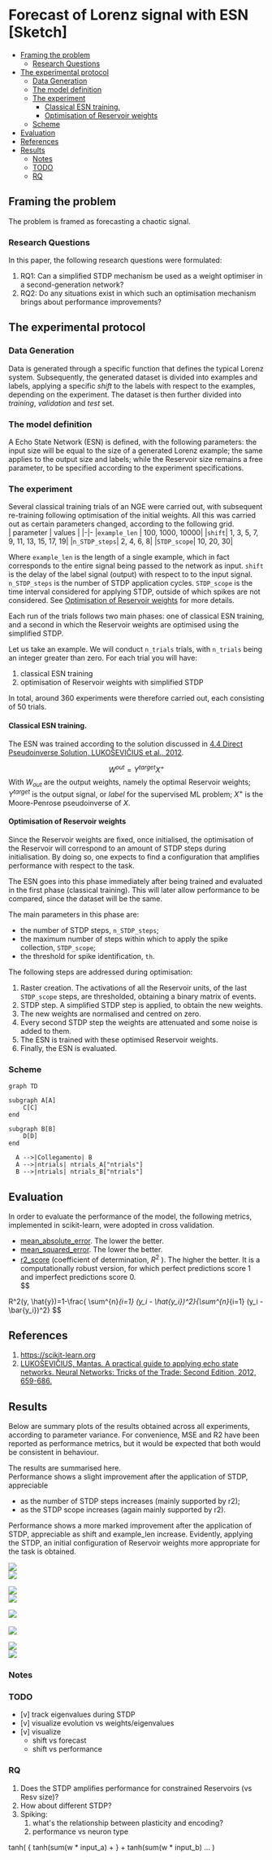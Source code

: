 
# Forecast of Lorenz signal with ESN \[Sketch\]

- [Framing the problem](#framing-the-problem)
  - [Research Questions](#research-questions)
- [The experimental protocol](#the-experimental-protocol)
  - [Data Generation](#data-generation)
  - [The model definition](#the-model-definition)
  - [The experiment](#the-experiment)
    - [Classical ESN training.](#classical-esn-training)
    - [Optimisation of Reservoir weights](#optimisation-of-reservoir-weights)
  - [Scheme](#scheme)
- [Evaluation](#evaluation)
- [References](#references)
- [Results](#results)
  - [Notes](#notes)
  - [TODO](#todo)
  - [RQ](#rq)

## Framing the problem

The problem is framed as forecasting a chaotic signal.

### Research Questions

In this paper, the following research questions were formulated:

1. RQ1: Can a simplified STDP mechanism be used as a weight optimiser in a second-generation network?
2. RQ2: Do any situations exist in which such an optimisation mechanism brings about performance improvements?

## The experimental protocol

### Data Generation

Data is generated through a specific function that defines the typical Lorenz system.
Subsequently, the generated dataset is divided into examples and labels, applying a specific *shift* to the labels with respect to the examples, depending on the experiment.
The dataset is then further divided into *training*, *validation* and *test* set.

### The model definition

A Echo State Network (ESN) is defined, with the following parameters: the input size will be equal to the size of a generated Lorenz example; the same applies to the output size and labels; while the Reservoir size remains a free parameter, to be specified according to the experiment specifications.

### The experiment

Several classical training trials of an NGE were carried out, with subsequent re-training following optimisation of the initial weights.
All this was carried out as certain parameters changed, according to the following grid.  
| parameter | values |
|-|-
|`example_len` | 100, 1000, 10000|
|`shift`| 1, 3, 5, 7, 9, 11, 13, 15, 17, 19|
|`n_STDP_steps`| 2, 4, 6, 8|
|`STDP_scope`| 10, 20, 30|

Where `example_len` is the length of a single example, which in fact corresponds to the entire signal being passed to the network as input. `shift` is the delay of the label signal (output) with respect to to the input signal.
`n_STDP_steps` is the number of STDP application cycles. 
`STDP_scope` is the time interval considered for applying STDP, outside of which spikes are not considered. See [Optimisation of Reservoir weights](#optimisation-of-reservoir-weights) for more details.

Each run of the trials follows two main phases: one of classical ESN training, and a second in which the Reservoir weights are optimised using the simplified STDP.

Let us take an example. We will conduct `n_trials` trials, with `n_trials` being an integer greater than zero. For each trial you will have:

1. classical ESN training
2. optimisation of Reservoir weights with simplified STDP

In total, around 360 experiments were therefore carried out, each consisting of 50 trials.

#### Classical ESN training.

The ESN was trained according to the solution discussed in  [4.4 Direct Pseudoinverse Solution, LUKOŠEVIČIUS et al., 2012](#references).

$$W^{out}=Y^{target}X^+$$
With $W_{out}$ are the output weights, namely the optimal Reservoir weights; $Y^{target}$ is the output signal, or *label* for the supervised ML problem; $X^+$ is the Moore-Penrose pseudoinverse of $X$.

#### Optimisation of Reservoir weights

Since the Reservoir weights are fixed, once initialised, the optimisation of the Reservoir will correspond to an amount of STDP steps during initialisation. By doing so, one expects to find a configuration that amplifies performance with respect to the task.

The ESN goes into this phase immediately after being trained and evaluated in the first phase (classical training). This will later allow performance to be compared, since the dataset will be the same.

The main parameters in this phase are:

- the number of STDP steps, `n_STDP_steps`;
- the maximum number of steps within which to apply the spike collection, `STDP_scope`;
- the threshold for spike identification, `th`.

The following steps are addressed during optimisation:

1. Raster creation. The activations of all the Reservoir units, of the last `STDP_scope` steps, are thresholded, obtaining a binary matrix of events.
2. STDP step. A simplified STDP step is applied, to obtain the new weights.
3. The new weights are normalised and centred on zero.
4. Every second STDP step the weights are attenuated and some noise is added to them.
5. The ESN is trained with these optimised Reservoir weights.
6. Finally, the ESN is evaluated.

### Scheme

```mermaid
graph TD

subgraph A[A]
    C[C]
end

subgraph B[B]
    D[D]
end

  A -->|Collegamento| B
  A -->|ntrials| ntrials_A["ntrials"]
  B -->|ntrials| ntrials_B["ntrials"]

```

## Evaluation

In order to evaluate the performance of the model, the following metrics, implemented in scikit-learn, were adopted in cross validation.

* [mean_absolute_error](https://scikit-learn.org/stable/modules/generated/sklearn.metrics.mean_absolute_error.html#sklearn.metrics.mean_absolute_error). The lower the better.
* [mean_squared_error](https://scikit-learn.org/stable/modules/generated/sklearn.metrics.mean_squared_error.html). The lower the better.
* [r2_score](https://scikit-learn.org/stable/modules/generated/sklearn.metrics.r2_score.html) (coefficient of determination, $R^2$ ). The higher the better. It is a computationally robust version, for which perfect predictions score 1 and imperfect predictions score 0.  
$$

R^2(y, \hat{y})=1-\frac{ \sum^{n}_{i=1} (y_i - \hat{y_i})^2}{\sum^{n}_{i=1} (y_i - \bar{y_i})^2}
$$

## References

1. https://scikit-learn.org
2. [LUKOŠEVIČIUS, Mantas. A practical guide to applying echo state networks.
     Neural Networks: Tricks of the Trade: Second Edition, 2012, 659-686.](https://www.ai.rug.nl/minds/uploads/PracticalESN.pdf)

## Results

Below are summary plots of the results obtained across all experiments, according to parameter variance.
For convenience, MSE and R2 have been reported as performance metrics, but it would be expected that both would be consistent in behaviour.

The results are summarised here.  
Performance shows a slight improvement after the application of STDP, appreciable

- as the number of STDP steps increases (mainly supported by r2); 
- as the STDP scope increases (again mainly supported by r2).

Performance shows a more marked improvement after the application of STDP, appreciable as shift and example_len increase. Evidently, applying the STDP, an initial configuration of Reservoir weights more appropriate for the task is obtained.

<img src='./data/exp-example_len-shift-n_STDP_steps-STDP_scope/results/comparison-r2_vs_n_STDP_steps.png' ><br>
<img src='./data/exp-example_len-shift-n_STDP_steps-STDP_scope/results/comparison-mse_vs_n_STDP_steps.png' ><br>

<img src='./data/exp-example_len-shift-n_STDP_steps-STDP_scope/results/comparison-r2_vs_STDP_scope.png' ><br>
<img src='./data/exp-example_len-shift-n_STDP_steps-STDP_scope/results/comparison-mse_vs_STDP_scope.png' ><br>  

<img src='./data/exp-example_len-shift-n_STDP_steps-STDP_scope/results/comparison-r2_vs_shift.png' ><br>  
<img src='./data/exp-example_len-shift-n_STDP_steps-STDP_scope/results/comparison-mse_vs_shift.png' ><br>

<img src='./data/exp-example_len-shift-n_STDP_steps-STDP_scope/results/comparison-r2_vs_example_len.png' ><br>
<img src='./data/exp-example_len-shift-n_STDP_steps-STDP_scope/results/comparison-mse_vs_example_len.png' ><br> 

### Notes

### TODO

- [v] track eigenvalues during STDP
- [v] visualize evolution vs weights/eigenvalues
- [v] visualize
  - shift vs forecast
  - shift vs performance

### RQ

1. Does the STDP amplifies performance for constrained Reservoirs (vs Resv size)?
2. How about different STDP?
3. Spiking:
    1. what's the relationship between plasticity and encoding?
    2. performance vs neuron type

tanh(
    {
        tanh(sum(w * input_a) + 
    } + tanh(sum(w * input_b) ...
)
